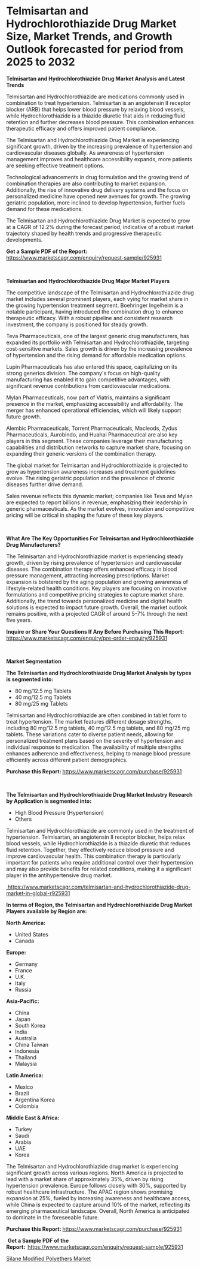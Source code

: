 <p><h1>Telmisartan and Hydrochlorothiazide Drug Market Size, Market Trends, and Growth Outlook forecasted for period from 2025 to 2032</h1></p><p><strong>Telmisartan and Hydrochlorothiazide Drug Market Analysis and Latest Trends</strong></p>
<p><p>Telmisartan and Hydrochlorothiazide are medications commonly used in combination to treat hypertension. Telmisartan is an angiotensin II receptor blocker (ARB) that helps lower blood pressure by relaxing blood vessels, while Hydrochlorothiazide is a thiazide diuretic that aids in reducing fluid retention and further decreases blood pressure. This combination enhances therapeutic efficacy and offers improved patient compliance.</p><p>The Telmisartan and Hydrochlorothiazide Drug Market is experiencing significant growth, driven by the increasing prevalence of hypertension and cardiovascular diseases globally. As awareness of hypertension management improves and healthcare accessibility expands, more patients are seeking effective treatment options. </p><p>Technological advancements in drug formulation and the growing trend of combination therapies are also contributing to market expansion. Additionally, the rise of innovative drug delivery systems and the focus on personalized medicine have opened new avenues for growth. The growing geriatric population, more inclined to develop hypertension, further fuels demand for these medications.</p><p>The Telmisartan and Hydrochlorothiazide Drug Market is expected to grow at a CAGR of 12.2% during the forecast period, indicative of a robust market trajectory shaped by health trends and progressive therapeutic developments.</p></p>
<p><strong>Get a Sample PDF of the Report:&nbsp;</strong> <a href="https://www.marketscagr.com/enquiry/request-sample/925931?utm_campaign=2667&utm_medium=2&utm_source=Github&utm_content=ia&utm_term=24032025&utm_id=telmisartan-and-hydrochlorothiazide-drug">https://www.marketscagr.com/enquiry/request-sample/925931</a></p>
<p>&nbsp;</p>
<p><strong>Telmisartan and Hydrochlorothiazide Drug Major Market Players</strong></p>
<p><p>The competitive landscape of the Telmisartan and Hydrochlorothiazide drug market includes several prominent players, each vying for market share in the growing hypertension treatment segment. Boehringer Ingelheim is a notable participant, having introduced the combination drug to enhance therapeutic efficacy. With a robust pipeline and consistent research investment, the company is positioned for steady growth.</p><p>Teva Pharmaceuticals, one of the largest generic drug manufacturers, has expanded its portfolio with Telmisartan and Hydrochlorothiazide, targeting cost-sensitive markets. Sales growth is driven by the increasing prevalence of hypertension and the rising demand for affordable medication options.</p><p>Lupin Pharmaceuticals has also entered this space, capitalizing on its strong generics division. The company's focus on high-quality manufacturing has enabled it to gain competitive advantages, with significant revenue contributions from cardiovascular medications.</p><p>Mylan Pharmaceuticals, now part of Viatris, maintains a significant presence in the market, emphasizing accessibility and affordability. The merger has enhanced operational efficiencies, which will likely support future growth.</p><p>Alembic Pharmaceuticals, Torrent Pharmaceuticals, Macleods, Zydus Pharmaceuticals, Aurobindo, and Huahai Pharmaceutical are also key players in this segment. These companies leverage their manufacturing capabilities and distribution networks to capture market share, focusing on expanding their generic versions of the combination therapy.</p><p>The global market for Telmisartan and Hydrochlorothiazide is projected to grow as hypertension awareness increases and treatment guidelines evolve. The rising geriatric population and the prevalence of chronic diseases further drive demand.</p><p>Sales revenue reflects this dynamic market; companies like Teva and Mylan are expected to report billions in revenue, emphasizing their leadership in generic pharmaceuticals. As the market evolves, innovation and competitive pricing will be critical in shaping the future of these key players.</p></p>
<p>&nbsp;</p>
<p><strong>What Are The Key Opportunities For Telmisartan and Hydrochlorothiazide Drug Manufacturers?</strong></p>
<p><p>The Telmisartan and Hydrochlorothiazide market is experiencing steady growth, driven by rising prevalence of hypertension and cardiovascular diseases. The combination therapy offers enhanced efficacy in blood pressure management, attracting increasing prescriptions. Market expansion is bolstered by the aging population and growing awareness of lifestyle-related health conditions. Key players are focusing on innovative formulations and competitive pricing strategies to capture market share. Additionally, the trend towards personalized medicine and digital health solutions is expected to impact future growth. Overall, the market outlook remains positive, with a projected CAGR of around 5-7% through the next five years.</p></p>
<p><strong>Inquire or Share Your Questions If Any Before Purchasing This Report:</strong> <a href="https://www.marketscagr.com/enquiry/pre-order-enquiry/925931?utm_campaign=2667&utm_medium=2&utm_source=Github&utm_content=ia&utm_term=24032025&utm_id=telmisartan-and-hydrochlorothiazide-drug">https://www.marketscagr.com/enquiry/pre-order-enquiry/925931</a></p>
<p>&nbsp;</p>
<p><strong>Market Segmentation</strong></p>
<p><strong>The Telmisartan and Hydrochlorothiazide Drug Market Analysis by types is segmented into:</strong></p>
<p><ul><li>80 mg/12.5 mg Tablets</li><li>40 mg/12.5 mg Tablets</li><li>80 mg/25 mg Tablets</li></ul></p>
<p><p>Telmisartan and Hydrochlorothiazide are often combined in tablet form to treat hypertension. The market features different dosage strengths, including 80 mg/12.5 mg tablets, 40 mg/12.5 mg tablets, and 80 mg/25 mg tablets. These variations cater to diverse patient needs, allowing for personalized treatment plans based on the severity of hypertension and individual response to medication. The availability of multiple strengths enhances adherence and effectiveness, helping to manage blood pressure efficiently across different patient demographics.</p></p>
<p><strong>Purchase this Report:&nbsp;</strong><a href="https://www.marketscagr.com/purchase/925931?utm_campaign=2667&utm_medium=2&utm_source=Github&utm_content=ia&utm_term=24032025&utm_id=telmisartan-and-hydrochlorothiazide-drug">https://www.marketscagr.com/purchase/925931</a></p>
<p>&nbsp;</p>
<p><strong>The Telmisartan and Hydrochlorothiazide Drug Market Industry Research by Application is segmented into:</strong></p>
<p><ul><li>High Blood Pressure (Hypertension)</li><li>Others</li></ul></p>
<p><p>Telmisartan and Hydrochlorothiazide are commonly used in the treatment of hypertension. Telmisartan, an angiotensin II receptor blocker, helps relax blood vessels, while Hydrochlorothiazide is a thiazide diuretic that reduces fluid retention. Together, they effectively reduce blood pressure and improve cardiovascular health. This combination therapy is particularly important for patients who require additional control over their hypertension and may also provide benefits for related conditions, making it a significant player in the antihypertensive drug market.</p></p>
<p><a href="https://www.marketscagr.com/telmisartan-and-hydrochlorothiazide-drug-market-in-global-r925931?utm_campaign=2667&utm_medium=2&utm_source=Github&utm_content=ia&utm_term=24032025&utm_id=telmisartan-and-hydrochlorothiazide-drug">&nbsp;https://www.marketscagr.com/telmisartan-and-hydrochlorothiazide-drug-market-in-global-r925931</a></p>
<p><strong>In terms of Region, the Telmisartan and Hydrochlorothiazide Drug Market Players available by Region are:</strong></p>
<p>
    <p> <strong> North America: </strong>
        <ul>
            <li>United States</li>
            <li>Canada</li>
        </ul>
        </p> 
    <p> <strong> Europe: </strong>
        <ul>
            <li>Germany</li>
            <li>France</li>
            <li>U.K.</li>
            <li>Italy</li>
            <li>Russia</li>
        </ul>
        </p> 
    <p> <strong> Asia-Pacific: </strong>
        <ul>
            <li>China</li>
            <li>Japan</li>
            <li>South Korea</li>
            <li>India</li>
            <li>Australia</li>
            <li>China Taiwan</li>
            <li>Indonesia</li>
            <li>Thailand</li>
            <li>Malaysia</li>
        </ul>
        </p> 
    <p> <strong> Latin America: </strong>
        <ul>
            <li>Mexico</li>
            <li>Brazil</li>
            <li>Argentina Korea</li>
            <li>Colombia</li>
        </ul>
        </p> 
    <p> <strong> Middle East & Africa: </strong>
        <ul>
            <li>Turkey</li>
            <li>Saudi</li>
            <li>Arabia</li>
            <li>UAE</li>
            <li>Korea</li>
        </ul>
    </p>
    </p>
<p><p>The Telmisartan and Hydrochlorothiazide drug market is experiencing significant growth across various regions. North America is projected to lead with a market share of approximately 35%, driven by rising hypertension prevalence. Europe follows closely with 30%, supported by robust healthcare infrastructure. The APAC region shows promising expansion at 25%, fueled by increasing awareness and healthcare access, while China is expected to capture around 10% of the market, reflecting its emerging pharmaceutical landscape. Overall, North America is anticipated to dominate in the foreseeable future.</p></p>
<p><strong>Purchase this Report: </strong><a href="https://www.marketscagr.com/purchase/925931?utm_campaign=2667&utm_medium=2&utm_source=Github&utm_content=ia&utm_term=24032025&utm_id=telmisartan-and-hydrochlorothiazide-drug">https://www.marketscagr.com/purchase/925931</a></p>
<p>&nbsp;<strong>Get a Sample PDF of the Report:&nbsp;&nbsp;</strong><a href="https://www.marketscagr.com/enquiry/request-sample/925931?utm_campaign=2667&utm_medium=2&utm_source=Github&utm_content=ia&utm_term=24032025&utm_id=telmisartan-and-hydrochlorothiazide-drug">https://www.marketscagr.com/enquiry/request-sample/925931</a></p>
<p><strong></strong></p>
<p><p><a href="https://github.com/shirleenfraker87/Market-Research-Report-List-1/blob/main/silane-modified-polyethers-market.md?utm_campaign=2667&utm_medium=2&utm_source=Github&utm_content=ia&utm_term=24032025&utm_id=telmisartan-and-hydrochlorothiazide-drug">Silane Modified Polyethers Market</a></p></p>